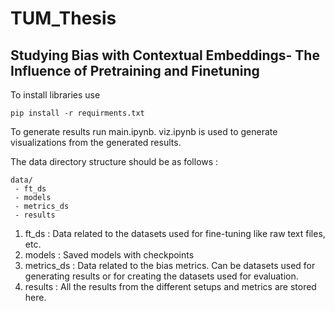 # TUM_Thesis
## Studying Bias with Contextual Embeddings- The Influence of Pretraining and Finetuning

To install libraries use

```
pip install -r requirments.txt
```


To generate results run main.ipynb.
viz.ipynb is used to generate visualizations from the generated results.

The data directory structure should be as follows : 

```
data/
 - ft_ds
 - models
 - metrics_ds
 - results

```

1. ft_ds : Data related to the datasets used for fine-tuning like raw text files, etc.
2. models : Saved models with checkpoints
3. metrics_ds : Data related to the bias metrics. Can be datasets used for generating results or for creating the datasets used for evaluation.
4. results : All the results from the different setups and metrics are stored here.



